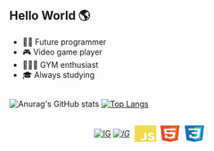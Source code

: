 ## Hello World 🌎
- 👨‍💻 Future programmer
- 🎮 Video game player
- 🏋🏼‍♀️ GYM enthusiast
- 🎓 Always studying

##
![Anurag's GitHub stats](https://github-readme-stats.vercel.app/api?username=GustaGabe&show_icons=true&theme=dark)
[![Top Langs](https://github-readme-stats.vercel.app/api/top-langs/?username=GustaGabe&layout=compact&theme=dark)](https://github.com/anuraghazra/github-readme-stats)

##
<div align="center">
<a href="https://www.instagram.com/gustagabe/" target="_blank"><img align="center" alt="IG" height="30" width="40" src="https://user-images.githubusercontent.com/103728603/163566815-ef3aa04a-c766-45bd-b62c-f5bfafaa6400.svg" target="_blank"></a> 
<em>
<a href="https://twitter.com/gustagabe" target="_blank"><img align="center" alt="IG" height="30" width="40" src="https://user-images.githubusercontent.com/103728603/163567172-b9523cea-6208-4d1f-b540-0eb0411501ff.svg" target="_blank"></a>

<img align="center" src="">

 <img align="center" alt="J" height="30" width="40" src="https://raw.githubusercontent.com/devicons/devicon/master/icons/javascript/javascript-plain.svg">
  <img align="center" alt="HTML" height="30" width="40" src="https://raw.githubusercontent.com/devicons/devicon/master/icons/html5/html5-original.svg">
  <img align="center" alt="CSS" height="30" width="40" src="https://raw.githubusercontent.com/devicons/devicon/master/icons/css3/css3-original.svg">